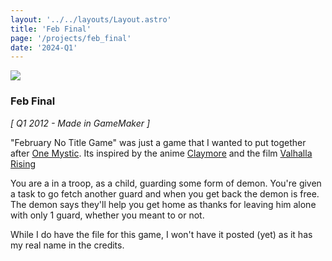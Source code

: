 ```yaml
---
layout: '../../layouts/Layout.astro'
title: 'Feb Final'
page: '/projects/feb_final'
date: '2024-Q1'
---
```


<img src="/images/projects/no_title.png" />

### Feb Final

_[ Q1 2012 - Made in GameMaker ]_

"February No Title Game" was just a game that I wanted to put together after [One Mystic](/projects/one_mystic). Its inspired by the anime [Claymore](https://en.wikipedia.org/wiki/Claymore_(manga)#Anime) and the film
[Valhalla Rising](https://en.wikipedia.org/wiki/Valhalla_Rising_(film))

You are a in a troop, as a child, guarding some form of demon. You're given
a task to go fetch another guard and when you get back the demon is free. The demon
says they'll help you get home as thanks for leaving him alone with only 1 guard,
whether you meant to or not.

While I do have the file for this game, I won't have it posted (yet) as it has
my real name in the credits.
